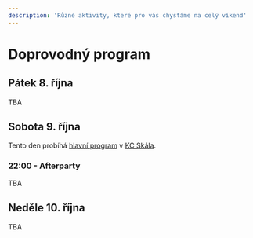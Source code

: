 ```yaml
---
description: 'Různé aktivity, které pro vás chystáme na celý víkend'
---
```


# Doprovodný program

## Pátek 8. října

TBA

## Sobota 9. října

Tento den probíhá [hlavní program](program/) v [KC Skála](misto-konani.md).

### 22:00 - Afterparty

TBA

## Neděle 10. října

TBA

